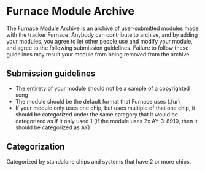 # Furnace Module Archive
The Furnace Module Archive is an archive of user-submitted modules made with the tracker Furnace. Anybody can contribute to archive, and by adding your modules, you agree to let other people use and modify your module, and agree to the following submission guidelines. Failure to follow these guidelines may result your module from being removed from the archive.
## Submission guidelines
- The entirety of your module should not be a sample of a copyrighted song
- The module should be the default format that Furnace uses (.fur)
- If your module only uses one chip, but uses multiple of that one chip, it should be categorized under the same category that it would be categorized as if it only used 1 (if the module uses 2x AY-3-8910, then it should be categorized as AY)
## Categorization
Categorized by standalone chips and systems that have 2 or more chips.

